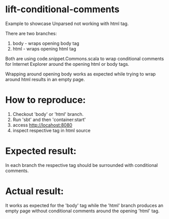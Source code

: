 lift-conditional-comments
===============

Example to showcase Unparsed not working with html tag.

There are two branches:

1. body - wraps opening body tag
2. html - wraps opening html tag

Both are using code.snippet.Commons.scala to wrap conditional comments for Internet Explorer around the opening html or body tags.

Wrapping around opening body works as expected while trying to wrap around html results in an empty page.

How to reproduce:
=================

1. Checkout 'body' or 'html' branch. 
2. Run 'sbt' and then 'container:start'
3. access [http://locahost:8080](http://locahost:8080)
4. inspect respective tag in html source

Expected result:
================

In each branch the respective tag should be surrounded with conditional comments.

Actual result:
==============

It works as expected for the 'body' tag while the 'html' branch produces an empty page without conditional comments around the opening 'html' tag.
